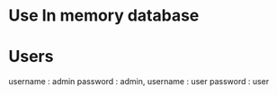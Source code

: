 # Use In memory database
# Users
 username : admin
 password : admin,
 username : user
 password : user
    
